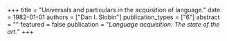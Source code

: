 +++
title = "Universals and particulars in the acquisition of language."
date = 1982-01-01
authors = ["Dan I. Slobin"]
publication_types = ["6"]
abstract = ""
featured = false
publication = "*Language acquisition: The state of the art.*"
+++

